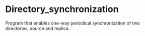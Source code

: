 # Directory_synchronization

Program that enables one-way periodical synchronization of two directories, source and replica.

